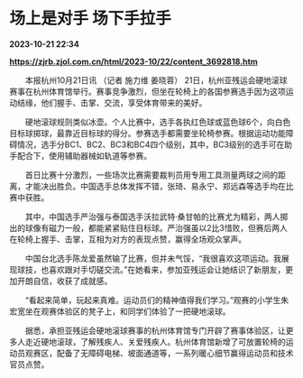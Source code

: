 # 场上是对手 场下手拉手

**2023-10-21 22:34**

**https://zjrb.zjol.com.cn/html/2023-10/22/content_3692818.htm**

　　本报杭州10月21日讯 （记者 施力维 姜晓蓉） 21日，杭州亚残运会硬地滚球赛事在杭州体育馆举行。赛事竞争激烈，但坐在轮椅上的各国参赛选手因为这项运动结缘，他们握手、击掌、交流，享受体育带来的美好。

　　硬地滚球规则类似冰壶。个人比赛中，选手各执红色球或蓝色球6个，向白色目标球掷球，最靠近目标球的得分。参赛选手都需要坐轮椅参赛。根据运动功能障碍情况，选手分BC1、BC2、BC3和BC4四个级别，其中，BC3级别的选手可在助手配合下，使用辅助器械如轨道等参赛。

　　首日比赛十分激烈，一些场次比赛需要裁判员用专用工具测量两球之间的距离，才能决出胜负。中国选手总体发挥不错，张琦、易永宁、郑远森等选手均在比赛中获胜。

　　其中，中国选手严治强与泰国选手沃拉武特·桑甘帕的比赛尤为精彩，两人掷出的球像有磁力一般，都能紧紧贴住目标球。严治强虽以2比3惜败，但赛后两人在轮椅上握手、击掌，互相为对方的表现点赞，赢得全场观众掌声。

　　中国台北选手陈龙爱虽然输了比赛，但并未气馁，“我很喜欢这项运动。我展现球技，也喜欢跟对手切磋交流。”在她看来，参加亚残运会让她结识了新朋友，更加开朗自信，收获了成就感。

　　“看起来简单，玩起来真难。运动员们的精神值得我们学习。”观赛的小学生朱宏宽坐在观赛体验区的凳子上，和同学们体验了一把硬地滚球。

　　据悉，承担亚残运会硬地滚球赛事的杭州体育馆专门开辟了赛事体验区，让更多人走近硬地滚球，了解残疾人、关爱残疾人。杭州体育馆新增了可放置轮椅的运动员观赛区，配备了无障碍电梯、坡面通道等，一系列暖心细节赢得运动员和技术官员点赞。